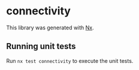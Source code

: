 # connectivity

This library was generated with [Nx](https://nx.dev).

## Running unit tests

Run `nx test connectivity` to execute the unit tests.
